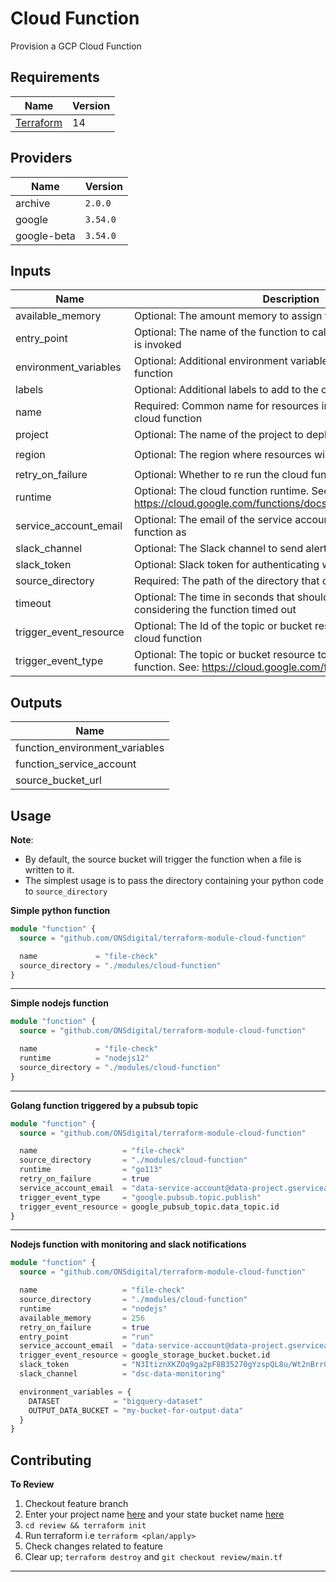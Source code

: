 # Cloud Function

Provision a GCP Cloud Function

## Requirements

| Name | Version |
|------|---------|
| [Terraform](https://www.terraform.io/downloads.html) | 14 |

## Providers

| Name | Version |
|------|---------|
| archive | `2.0.0` |
| google | `3.54.0` |
| google-beta | `3.54.0` |

## Inputs

| Name | Description | Type | Default | Required |
|------|-------------|------|---------|:--------:|
| available\_memory | Optional: The amount memory to assign to the function | `number` | `128` | no |
| entry\_point | Optional: The name of the function to call when the cloud function is invoked | `string` | `"main"` | no |
| environment\_variables | Optional: Additional environment variables to add to the cloud function | `map(string)` | `{}` | no |
| labels | Optional: Additional labels to add to the cloud function | `map(string)` | `{}` | no |
| name | Required: Common name for resources including the resulting cloud function | `string` | n/a | yes |
| project | Optional: The name of the project to deploy the cloud function to | `string` | `""` | no |
| region | Optional: The region where resources will be deployed | `string` | `"europe-west2"` | no |
| retry\_on\_failure | Optional: Whether to re run the cloud function after it has failed | `bool` | `false` | no |
| runtime | Optional: The cloud function runtime. See: https://cloud.google.com/functions/docs/concepts/exec#runtimes | `string` | `"python38"` | no |
| service\_account\_email | Optional: The email of the service account to run the cloud function as | `string` | `""` | no |
| slack\_channel | Optional: The Slack channel to send alerts to. | `string` | `""` | no |
| slack\_token | Optional: Slack token for authenticating with Slack for alerting | `string` | `""` | no |
| source\_directory | Required: The path of the directory that contains your source code | `string` | n/a | yes |
| timeout | Optional: The time in seconds that should elapse before considering the function timed out | `number` | `30` | no |
| trigger\_event\_resource | Optional: The Id of the topic or bucket resource that will trigger the cloud function | `string` | `""` | no |
| trigger\_event\_type | Optional: The topic or bucket resource to trigger the cloud function. See: https://cloud.google.com/functions/docs/calling/ | `string` | `""` | no |

## Outputs

| Name |
|------|
| function\_environment\_variables |
| function\_service\_account |
| source\_bucket\_url |


## Usage

__Note__:
- By default, the source bucket will trigger the function when a file is written to it.
- The simplest usage is to pass the directory containing your python code to `source_directory`


__Simple python function__

```terraform
module "function" {
  source = "github.com/ONSdigital/terraform-module-cloud-function"

  name             = "file-check"
  source_directory = "./modules/cloud-function"
}
```
---------------
__Simple nodejs function__

```terraform
module "function" {
  source = "github.com/ONSdigital/terraform-module-cloud-function"

  name             = "file-check"
  runtime          = "nodejs12"
  source_directory = "./modules/cloud-function"
}
```
---------------
__Golang function triggered by a pubsub topic__

```terraform
module "function" {
  source = "github.com/ONSdigital/terraform-module-cloud-function"

  name                   = "file-check"
  source_directory       = "./modules/cloud-function"
  runtime                = "go113"
  retry_on_failure       = true
  service_account_email  = "data-service-account@data-project.gserviceaccount.com"
  trigger_event_type     = "google.pubsub.topic.publish"
  trigger_event_resource = google_pubsub_topic.data_topic.id
}
```
---------------

__Nodejs function with monitoring and slack notifications__

```terraform
module "function" {
  source = "github.com/ONSdigital/terraform-module-cloud-function"

  name                   = "file-check"
  source_directory       = "./modules/cloud-function"
  runtime                = "nodejs"
  available_memory       = 256
  retry_on_failure       = true
  entry_point            = "run"
  service_account_email  = "data-service-account@data-project.gserviceaccount.com"
  trigger_event_resource = google_storage_bucket.bucket.id
  slack_token            = "N3ItiznXKZOq9ga2pF8B35270gYzspQL8u/Wt2nBrrCHyOeXnk/VyP+f44zDqneMXPMKt31aBrpWUf9yt1497w=="
  slack_channel          = "dsc-data-monitoring"

  environment_variables = {
    DATASET            = "bigquery-dataset"
    OUTPUT_DATA_BUCKET = "my-bucket-for-output-data"
  }
}
```

## Contributing 

__To Review__

1. Checkout feature branch
2. Enter your project name [here](review/main.tf#L2) and your state bucket name [here](review/main.tf#L19)
2. `cd review && terraform init`
2. Run terraform i.e `terraform <plan/apply>`
4. Check changes related to feature
5. Clear up; `terraform destroy` and `git checkout review/main.tf`
---
